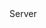<function name="SendServerInfo" parent="CBaseClient" type="classfunc">
	<description>
		<added version="0.7"></added>
	</description>
	<realm>Server</realm>
</function>